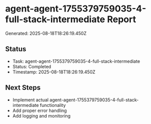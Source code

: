 # agent-agent-1755379759035-4-full-stack-intermediate Report

Generated: 2025-08-18T18:26:19.450Z

## Status
- Task: agent-agent-1755379759035-4-full-stack-intermediate
- Status: Completed
- Timestamp: 2025-08-18T18:26:19.450Z

## Next Steps
- Implement actual agent-agent-1755379759035-4-full-stack-intermediate functionality
- Add proper error handling
- Add logging and monitoring
